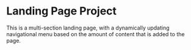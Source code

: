 # Landing Page Project

This is a multi-section landing page, with a dynamically updating navigational menu based on the amount of content that is added to the page.
